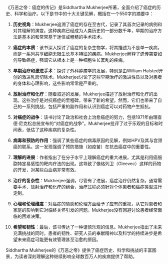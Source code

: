 《万恶之帝：癌症的传记》是Siddhartha Mukherjee所著，全面介绍了癌症的历史、科学和治疗。以下是书中的十大关键见解，概括在一个550字的摘要中：

1. **历史视角**：Mukherjee追溯了癌症的存在至古代，记录了其首次记录的病例和对其理解的演变。这种疾病已经成为人类历史的一部分数千年，早期的治疗方法是基本的和常常基于迷信或粗糙的手术技术。

2. **癌症的本质**：该书深入探讨了癌症的复杂生物学，将其描述为不是单一疾病，而是一系列共享细胞无限生长基本特征的疾病。Mukherjee解释了遗传突变如何导致癌症，强调它从根本上是一种细胞生长紊乱的疾病。

3. **早期治疗和激进手术**：探讨了外科肿瘤学的发展，特别是由William Halsted开创的激进乳房切除术。Mukherjee讨论了这些早期治疗的激进性质以及对患者的身体和心理影响，这些影响常常是严重的。

4. **放射治疗和化疗**：随着叙述的发展，Mukherjee描述了放射治疗和化疗的出现。这些治疗是对抗癌症的里程碑，带来了新的希望。然而，它们也带来了自己的一系列挑战，包括严重的副作用和认识到癌症可以对药物产生抵抗。

5. **对癌症的战争**：该书讨论了政治和社会上治愈癌症的努力，包括1971年由理查德·尼克松总统宣布的“对癌症的战争”。Mukherjee批评了过于乐观的目标和时间表，低估了这种疾病的复杂性。

6. **病毒和预防的作用**：强调了某些癌症的病毒原因的见解，例如HPV及其与宫颈癌的联系。这一发现强调了预防措施（如疫苗）在抗击癌症中的重要性。

7. **理解的进展**：作者指出了在分子水平上理解癌症的重大进展，尤其是利用癌细胞特定易感性的靶向疗法的出现。这导致了像格列卫（Gleevec）这样的药物的开发，对某些白血病非常有效。

8. **治疗的复杂性**：Mukherjee强调，尽管有了进展，癌症治疗仍然复杂。通常需要手术、放射治疗和化疗的组合，治疗过程必须针对个体患者和癌症类型进行定制。

9. **心理和伦理维度**：对癌症的情感和伦理方面给予了应有的重视，从它对患者和家庭的影响到它对临终关怀引发的问题。Mukherjee没有回避讨论患者经常面临的困难决策。

10. **希望和韧性**：最后，该书传达了一种谨慎乐观的信息。Mukherjee指出了未来充满挑战的同时，患者的韧性、研究人员的奉献精神以及科学的持续进步是希望未来癌症可能更有效管理甚至治愈的原因。

Siddhartha Mukherjee的《万恶之帝》提供了癌症历史、科学和挑战的丰富图景，为读者深刻理解这种继续影响全球数百万人的疾病提供了帮助。